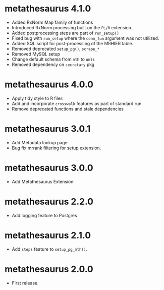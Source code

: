 # metathesaurus 4.1.0   

* Added RxNorm Map family of functions  
* Introduced RxNorm processing built on the `PL/R` 
extension.  
* Added postprocessing steps are part of `run_setup()`  
* Fixed bug with `run_setup` where the `conn_fun` argument 
was not utilized.  
* Added SQL script for post-processing of the MRHIER 
table. 
* Removed deprecated `setup_pg()`, `scrape_*`  
* Removed MySQL setup  
* Change default schema from `mth` to `umls`  
* Removed dependency on `secretary` pkg  

# metathesaurus 4.0.0  

* Apply tidy style to R files  
* Add and incorporate `crosswalk` features 
as part of standard run   
* Remove deprecated functions and stale dependencies  


# metathesaurus 3.0.1  

* Add Metadata lookup page    
* Bug fix mrrank filtering for setup extension.  


# metathesaurus 3.0.0  

* Add Metathesaurus Extension  


# metathesaurus 2.2.0  

* Add logging feature to Postgres  

# metathesaurus 2.1.0  

* Add `steps` feature to `setup_pg_mth()`.  

# metathesaurus 2.0.0

* First release.  
